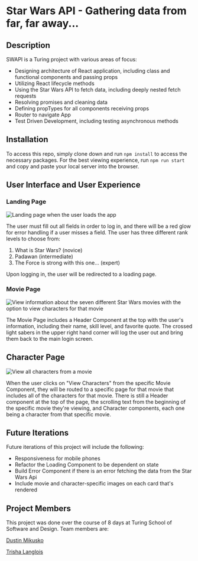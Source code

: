 # Star Wars API - Gathering data from far, far away...

## Description

SWAPI is a Turing project with various areas of focus: 
* Designing architecture of React application, including class and functional components and passing props
* Utilizing React lifecycle methods
* Using the Star Wars API to fetch data, including deeply nested fetch requests
* Resolving promises and cleaning data
* Defining propTypes for all components receiving props
* Router to navigate App
* Test Driven Development, including testing asynchronous methods

## Installation

To access this repo, simply clone down and run `npm install` to access the necessary packages.  For the best viewing experience, run `npm run start` and copy and paste your local server into the browser.

## User Interface and User Experience
### Landing Page
![Landing page when the user loads the app](https://imgur.com/iOIS8UL.png)

The user must fill out all fields in order to log in, and there will be a red glow for error handling if a user misses a field.  The user has three different rank levels to choose from:
1. What is Star Wars? (novice)
2. Padawan (intermediate)
3. The Force is strong with this one... (expert)

Upon logging in, the user will be redirected to a loading page.

### Movie Page
![View information about the seven different Star Wars movies with the option to view characters for that movie](https://imgur.com/5n4Hpdn.png)

The Movie Page includes a Header Component at the top with the user's information, including their name, skill level, and favorite quote.  The crossed light sabers in the upper right hand corner will log the user out and bring them back to the main login screen.

## Character Page
![View all characters from a movie](https://i.imgur.com/RqNH40J.gifv)

When the user clicks on "View Characters" from the specific Movie Component, they will be routed to a specific page for that movie that includes all of the characters for that movie.  There is still a Header component at the top of the page, the scrolling text from the beginning of the specific movie they're viewing, and Character components, each one being a character from that specific movie.

## Future Iterations 
Future iterations of this project will include the following:
* Responsiveness for mobile phones
* Refactor the Loading Component to be dependent on state
* Build Error Component if there is an error fetching the data from the Star Wars Api
* Include movie and character-specific images on each card that's rendered

## Project Members
This project was done over the course of 8 days at Turing School of Software and Design.  Team members are:

[Dustin Mikusko](https://github.com/Dustin-Mikusko)

[Trisha Langlois](https://github.com/trishalanglois)


